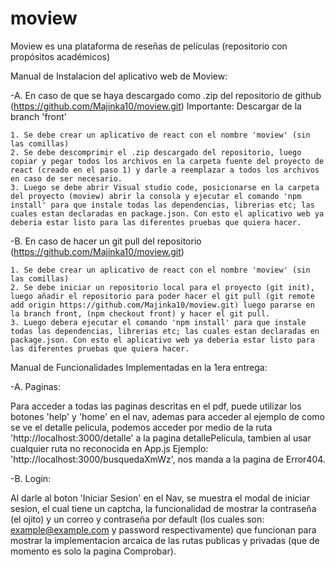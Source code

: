 # moview
Moview es una plataforma de reseñas de películas (repositorio con propósitos académicos)

Manual de Instalacion del aplicativo web de Moview:

-A.  En caso de que se haya descargado como .zip del repositorio de github (https://github.com/Majinka10/moview.git) Importante: Descargar de la branch 'front'

    1. Se debe crear un aplicativo de react con el nombre 'moview' (sin las comillas)
    2. Se debe descomprimir el .zip descargado del repositorio, luego copiar y pegar todos los archivos en la carpeta fuente del proyecto de react (creado en el paso 1) y darle a reemplazar a todos los archivos en caso de ser necesario.
    3. Luego se debe abrir Visual studio code, posicionarse en la carpeta del proyecto (moview) abrir la consola y ejecutar el comando 'npm install' para que instale todas las dependencias, librerias etc; las cuales estan declaradas en package.json. Con esto el aplicativo web ya deberia estar listo para las diferentes pruebas que quiera hacer.

-B. En caso de hacer un git pull del repositorio (https://github.com/Majinka10/moview.git)

    1. Se debe crear un aplicativo de react con el nombre 'moview' (sin las comillas)
    2. Se debe iniciar un repositorio local para el proyecto (git init), luego añadir el repositorio para poder hacer el git pull (git remote add origin https://github.com/Majinka10/moview.git) luego pararse en la branch front, (npm checkout front) y hacer el git pull.
    3. Luego debera ejecutar el comando 'npm install' para que instale todas las dependencias, librerias etc; las cuales estan declaradas en package.json. Con esto el aplicativo web ya deberia estar listo para las diferentes pruebas que quiera hacer.

Manual de Funcionalidades Implementadas en la 1era entrega:

-A. Paginas:

   Para acceder a todas las paginas descritas en el pdf, puede utilizar los botones 'help' y 'home' en el nav, ademas para acceder al ejemplo de como se ve el detalle pelicula, podemos acceder por medio de la ruta 'http://localhost:3000/detalle' a la pagina detallePelicula, tambien al usar cualquier ruta no reconocida en App.js Ejemplo: 'http://localhost:3000/busquedaXmWz', nos manda a la pagina de Error404.

-B. Login: 

   Al darle al boton 'Iniciar Sesion' en el Nav, se muestra el modal de iniciar sesion, el cual tiene un captcha, la funcionalidad de mostrar la contraseña (el ojito) y un correo y contraseña por default (los cuales son: example@example.com y password respectivamente) que funcionan para mostrar la implementacion arcaica de las rutas publicas y privadas (que de momento es solo la pagina Comprobar).

